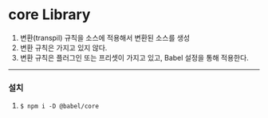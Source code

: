 # core Library

1. 변환(transpil) 규칙을 소스에 적용해서 변환된 소스를 생성
2. 변환 규칙은 가지고 있지 않다.
3. 변환 규칙은 플러그인 또는 프리셋이 가지고 있고, Babel 설정을 통해 적용한다.

---

### 설치
1. ```$ npm i -D @babel/core ```